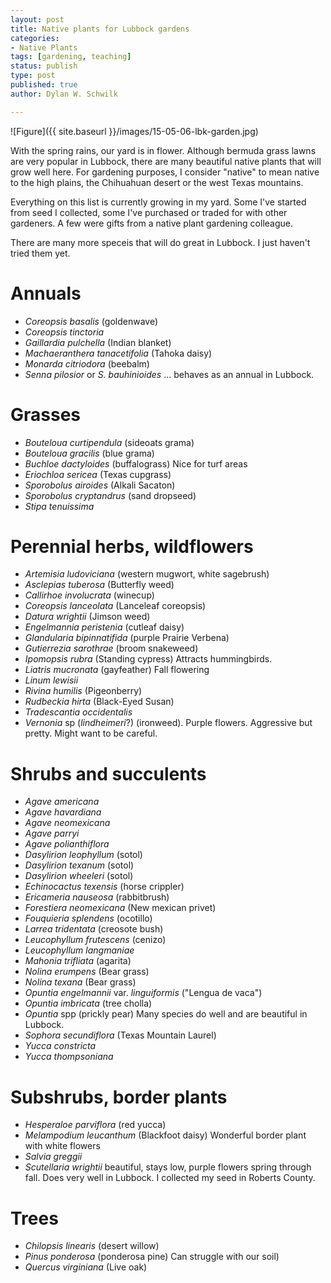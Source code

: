 ```yaml
---
layout: post
title: Native plants for Lubbock gardens
categories:
- Native Plants
tags: [gardening, teaching]
status: publish
type: post
published: true
author: Dylan W. Schwilk

---
```


![Figure]({{ site.baseurl }}/images/15-05-06-lbk-garden.jpg)

With the spring rains, our yard is in flower. Although bermuda grass lawns are very popular in Lubbock, there are many beautiful native plants that will grow well here. For gardening purposes, I consider "native" to mean native to the high plains, the Chihuahuan desert or the west Texas mountains.

Everything on this list is currently growing in my yard. Some I've started from seed I collected, some I've purchased or traded for with other gardeners.  A few were gifts from a native plant gardening colleague.

There are many more speceis that will do great in Lubbock.  I just haven't tried them yet.


Annuals
=======

-   *Coreopsis basalis* (goldenwave)
-   *Coreopsis tinctoria*
-   *Gaillardia pulchella* (Indian blanket)
-   *Machaeranthera tanacetifolia* (Tahoka daisy)
-   *Monarda citriodora* (beebalm)
-   *Senna pilosior* or *S. bauhinioides* ... behaves as an annual in Lubbock.

Grasses
=======

-   *Bouteloua curtipendula* (sideoats grama)
-   *Bouteloua gracilis* (blue grama)
-   *Buchloe dactyloides* (buffalograss) Nice for turf areas
-   *Eriochloa sericea* (Texas cupgrass)
-   *Sporobolus airoides* (Alkali Sacaton)
-   *Sporobolus cryptandrus* (sand dropseed)
-   *Stipa tenuissima*

Perennial herbs, wildflowers
============================

-   *Artemisia ludoviciana* (western mugwort, white sagebrush)
-   *Asclepias tuberosa* (Butterfly weed)
-   *Callirhoe involucrata* (winecup)
-   *Coreopsis lanceolata* (Lanceleaf coreopsis)
-   *Datura wrightii* (Jimson weed)
-   *Engelmannia peristenia* (cutleaf daisy)
-   *Glandularia bipinnatifida* (purple Prairie Verbena)
-   *Gutierrezia sarothrae* (broom snakeweed)
-   *Ipomopsis rubra* (Standing cypress) Attracts hummingbirds.
-   *Liatris mucronata* (gayfeather) Fall flowering
-   *Linum lewisii*
-   *Rivina humilis* (Pigeonberry)
-   *Rudbeckia hirta* (Black-Eyed Susan)
-   *Tradescantia occidentalis*
-   *Vernonia* sp (*lindheimeri*?) (ironweed). Purple flowers. Aggressive but pretty. Might want to be careful.

Shrubs and succulents
=====================

-   *Agave americana*
-   *Agave havardiana*
-   *Agave neomexicana*
-   *Agave parryi*
-   *Agave polianthiflora*
-   *Dasylirion leophyllum* (sotol)
-   *Dasylirion texanum* (sotol)
-   *Dasylirion wheeleri* (sotol)
-   *Echinocactus texensis* (horse crippler)
-   *Ericameria nauseosa* (rabbitbrush)
-   *Forestiera neomexicana* (New mexican privet)
-   *Fouquieria splendens* (ocotillo)
-   *Larrea tridentata* (creosote bush)
-   *Leucophyllum frutescens* (cenizo)
-   *Leucophyllum langmaniae*
-   *Mahonia trifliata* (agarita)
-   *Nolina erumpens* (Bear grass)
-   *Nolina texana* (Bear grass)
-   *Opuntia engelmannii* var. *linguiformis* ("Lengua de vaca")
-   *Opuntia imbricata* (tree cholla)
-   *Opuntia* spp (prickly pear) Many species do well and are beautiful in Lubbock.
-   *Sophora secundiflora* (Texas Mountain Laurel)
-   *Yucca constricta*
-   *Yucca thompsoniana*


Subshrubs, border plants
========================

-   *Hesperaloe parviflora* (red yucca)
-   *Melampodium leucanthum* (Blackfoot daisy) Wonderful border plant with white flowers
-   *Salvia greggii*
-   *Scutellaria wrightii* beautiful, stays low, purple flowers spring through fall. Does very well in Lubbock. I collected my seed in Roberts County.


Trees
=====

-   *Chilopsis linearis* (desert willow)
-   *Pinus ponderosa* (ponderosa pine) Can struggle with our soil)
-   *Quercus virginiana* (Live oak)
